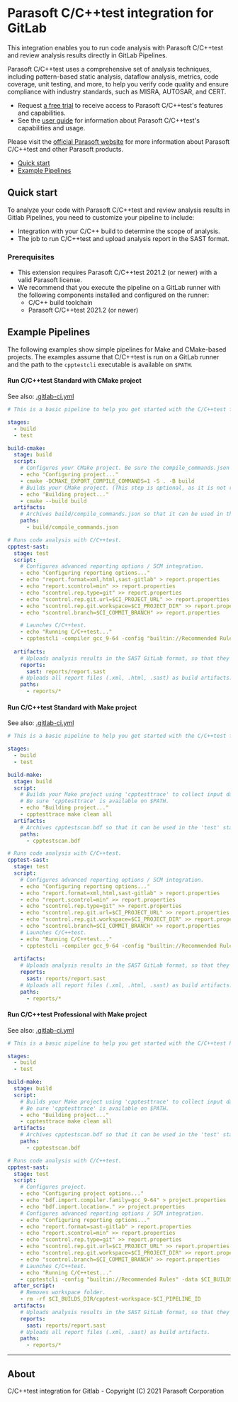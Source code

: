 # Parasoft C/C++test integration for GitLab

This integration enables you to run code analysis with Parasoft C/C++test and review analysis results directly in GitLab Pipelines.

Parasoft C/C++test uses a comprehensive set of analysis techniques, including pattern-based static analysis, dataflow analysis, metrics, code coverage, unit testing, and more, to help you verify code quality and ensure compliance with industry standards, such as MISRA, AUTOSAR, and CERT.
 - Request [a free trial](https://www.parasoft.com/products/parasoft-c-ctest/try/) to receive access to Parasoft C/C++test's features and capabilities.
 - See the [user guide](https://docs.parasoft.com/display/CPPTEST20212) for information about Parasoft C/C++test's capabilities and usage.

Please visit the [official Parasoft website](http://www.parasoft.com) for more information about Parasoft C/C++test and other Parasoft products.

- [Quick start](#quick-start)
- [Example Pipelines](#example-pipelines)

## Quick start

To analyze your code with Parasoft C/C++test and review analysis results in Gitlab Pipelines, you need to customize your pipeline to include:
 - Integration with your C/C++ build to determine the scope of analysis. 
 - The job to run C/C++test and upload analysis report in the SAST format.

### Prerequisites

* This extension requires Parasoft C/C++test 2021.2 (or newer) with a valid Parasoft license.
* We recommend that you execute the pipeline on a GitLab runner with the following components installed and configured on the runner:
   - C/C++ build toolchain
   - Parasoft C/C++test 2021.2 (or newer)

## Example Pipelines
The following examples show simple pipelines for Make and CMake-based projects. The examples assume that C/C++test is run on a GitLab runner and the path to the `cpptestcli` executable is available on `$PATH`.

#### Run C/C++test Standard with CMake project
See also: [.gitlab-ci.yml](https://gitlab.com/parasoft/cpptest-gitlab/-/blob/master/pipelines/cpptest-standard-cmake/.gitlab-ci.yml)

```yaml
# This is a basic pipeline to help you get started with the C/C++test for a CMake-based project.

stages:
  - build         
  - test

build-cmake:
  stage: build
  script:
    # Configures your CMake project. Be sure the compile_commands.json file is created.
    - echo "Configuring project..."
    - cmake -DCMAKE_EXPORT_COMPILE_COMMANDS=1 -S . -B build
    # Builds your CMake project. (This step is optional, as it is not required for code analysis).
    - echo "Building project..."
    - cmake --build build
  artifacts: 
    # Archives build/compile_commands.json so that it can be used in the 'test' stage.
    paths: 
      - build/compile_commands.json

# Runs code analysis with C/C++test.
cpptest-sast:
  stage: test
  script:
    # Configures advanced reporting options / SCM integration.
    - echo "Configuring reporting options..."    
    - echo "report.format=xml,html,sast-gitlab" > report.properties
    - echo "report.scontrol=min" >> report.properties
    - echo "scontrol.rep.type=git" >> report.properties
    - echo "scontrol.rep.git.url=$CI_PROJECT_URL" >> report.properties
    - echo "scontrol.rep.git.workspace=$CI_PROJECT_DIR" >> report.properties
    - echo "scontrol.branch=$CI_COMMIT_BRANCH" >> report.properties

    # Launches C/C++test.
    - echo "Running C/C++test..."
    - cpptestcli -compiler gcc_9-64 -config "builtin://Recommended Rules" -input build/compile_commands.json -module . -settings report.properties
  
  artifacts:
    # Uploads analysis results in the SAST GitLab format, so that they are displayed as GitLab Vulnerability Report.
    reports:
      sast: reports/report.sast
    # Uploads all report files (.xml, .html, .sast) as build artifacts.
    paths:
      - reports/*
```

#### Run C/C++test Standard with Make project
See also: [.gitlab-ci.yml](https://gitlab.com/parasoft/cpptest-gitlab/-/blob/master/pipelines/cpptest-standard-make/.gitlab-ci.yml)

```yaml
# This is a basic pipeline to help you get started with the C/C++test for a Make-based project.

stages:
  - build         
  - test

build-make:
  stage: build
  script:
    # Builds your Make project using 'cpptesttrace' to collect input data for code analysis.
    # Be sure 'cpptesttrace' is available on $PATH.
    - echo "Building project..."
    - cpptesttrace make clean all
  artifacts: 
    # Archives cpptestscan.bdf so that it can be used in the 'test' stage.
    paths: 
      - cpptestscan.bdf

# Runs code analysis with C/C++test.
cpptest-sast:
  stage: test
  script:
    # Configures advanced reporting options / SCM integration.
    - echo "Configuring reporting options..."    
    - echo "report.format=xml,html,sast-gitlab" > report.properties
    - echo "report.scontrol=min" >> report.properties
    - echo "scontrol.rep.type=git" >> report.properties
    - echo "scontrol.rep.git.url=$CI_PROJECT_URL" >> report.properties
    - echo "scontrol.rep.git.workspace=$CI_PROJECT_DIR" >> report.properties
    - echo "scontrol.branch=$CI_COMMIT_BRANCH" >> report.properties
    # Launches C/C++test.
    - echo "Running C/C++test..."
    - cpptestcli -compiler gcc_9-64 -config "builtin://Recommended Rules" -input cpptestscan.bdf -module . -settings report.properties
  
  artifacts:
    # Uploads analysis results in the SAST GitLab format, so that they are displayed as GitLab Vulnerability Report.
    reports:
      sast: reports/report.sast
    # Uploads all report files (.xml, .html, .sast) as build artifacts.
    paths:
      - reports/*
```

#### Run C/C++test Professional with Make project
See also: [.gitlab-ci.yml](https://gitlab.com/parasoft/cpptest-gitlab/-/blob/master/pipelines/cpptest-professional-make/.gitlab-ci.yml)

```yaml
# This is a basic pipeline to help you get started with the C/C++test Professional for a Make-based project.

stages:
  - build         
  - test

build-make:
  stage: build
  script:
    # Builds your Make project using 'cpptesttrace' to collect input data for code analysis.
    # Be sure 'cpptesttrace' is available on $PATH.
    - echo "Building project..."
    - cpptesttrace make clean all
  artifacts: 
    # Archives cpptestscan.bdf so that it can be used in the 'test' stage.
    paths: 
      - cpptestscan.bdf

# Runs code analysis with C/C++test.
cpptest-sast:
  stage: test
  script:
    # Configures project.
    - echo "Configuring project options..."    
    - echo "bdf.import.compiler.family=gcc_9-64" > project.properties
    - echo "bdf.import.location=." >> project.properties
    # Configures advanced reporting options / SCM integration.
    - echo "Configuring reporting options..."    
    - echo "report.format=sast-gitlab" > report.properties
    - echo "report.scontrol=min" >> report.properties
    - echo "scontrol.rep.type=git" >> report.properties
    - echo "scontrol.rep.git.url=$CI_PROJECT_URL" >> report.properties
    - echo "scontrol.rep.git.workspace=$CI_PROJECT_DIR" >> report.properties
    - echo "scontrol.branch=$CI_COMMIT_BRANCH" >> report.properties
    # Launches C/C++test.
    - echo "Running C/C++test..."
    - cpptestcli -config "builtin://Recommended Rules" -data $CI_BUILDS_DIR/cpptest-workspace-$CI_PIPELINE_ID -bdf cpptestscan.bdf -report reports -localsettings project.properties -localsettings report.properties
  after_script:
    # Removes workspace folder.
    - rm -rf $CI_BUILDS_DIR/cpptest-workspace-$CI_PIPELINE_ID
  artifacts:
    # Uploads analysis results in the SAST GitLab format, so that they are displayed as GitLab Vulnerability Report.
    reports:
      sast: reports/report.sast
    # Uploads all report files (.xml, .sast) as build artifacts.
    paths:
      - reports/*
```

---
## About
C/C++test integration for Gitlab - Copyright (C) 2021 Parasoft Corporation
